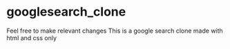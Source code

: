 # googlesearch_clone

Feel free to make relevant changes
This is a google search clone made with html and css only
